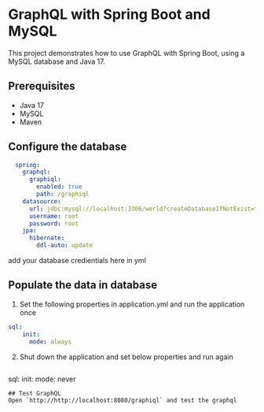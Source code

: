 # GraphQL with Spring Boot and MySQL

This project demonstrates how to use GraphQL with Spring Boot, using a MySQL database and Java 17.

## Prerequisites

- Java 17
- MySQL
- Maven

## Configure the database
  ```yml
    spring:
      graphql:
        graphiql:
          enabled: true
          path: /graphiql
      datasource:
        url: jdbc:mysql://localhost:3306/world?createDatabaseIfNotExist=true
        username: root
        password: root
      jpa:
        hibernate:
          ddl-auto: update
   ```
  add your database credientials here in yml
## Populate the data in database
1. Set the following properties in application.yml and run the application once
  ``` yml
  sql:
      init:
        mode: always
  ```
2. Shut down the application and set below properties and run again
   ``` yml
  sql:
      init:
        mode: never
  ```
## Test GraphQL
  Open `http://http://localhost:8080/graphiql` and test the graphql
